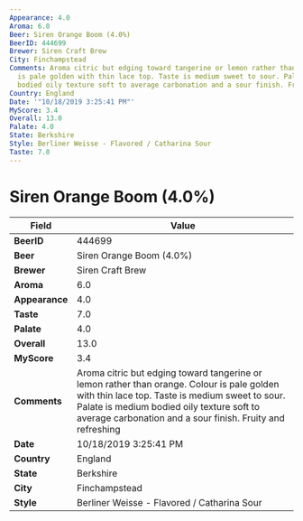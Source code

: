 ```yaml
---
Appearance: 4.0
Aroma: 6.0
Beer: Siren Orange Boom (4.0%)
BeerID: 444699
Brewer: Siren Craft Brew
City: Finchampstead
Comments: Aroma citric but edging toward tangerine or lemon rather than orange. Colour
  is pale golden with thin lace top. Taste is medium sweet to sour. Palate is medium
  bodied oily texture soft to average carbonation and a sour finish. Fruity and refreshing
Country: England
Date: '"10/18/2019 3:25:41 PM"'
MyScore: 3.4
Overall: 13.0
Palate: 4.0
State: Berkshire
Style: Berliner Weisse - Flavored / Catharina Sour
Taste: 7.0
---
```


# Siren Orange Boom (4.0%)

| Field         | Value |
|---------------|-------|
| **BeerID** | 444699 |
| **Beer** | Siren Orange Boom (4.0%) |
| **Brewer** | Siren Craft Brew |
| **Aroma** | 6.0 |
| **Appearance** | 4.0 |
| **Taste** | 7.0 |
| **Palate** | 4.0 |
| **Overall** | 13.0 |
| **MyScore** | 3.4 |
| **Comments** | Aroma citric but edging toward tangerine or lemon rather than orange. Colour is pale golden with thin lace top. Taste is medium sweet to sour. Palate is medium bodied oily texture soft to average carbonation and a sour finish. Fruity and refreshing |
| **Date** | 10/18/2019 3:25:41 PM |
| **Country** | England |
| **State** | Berkshire |
| **City** | Finchampstead |
| **Style** | Berliner Weisse - Flavored / Catharina Sour |

